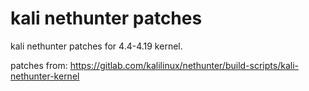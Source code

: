 # kali nethunter patches
kali nethunter patches for 4.4-4.19 kernel.

patches from:
https://gitlab.com/kalilinux/nethunter/build-scripts/kali-nethunter-kernel
